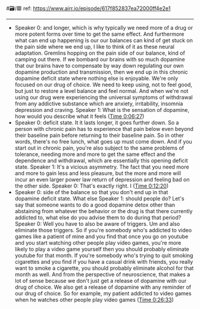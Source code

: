 #🗃/🟥 
ref: 
https://www.airr.io/episode/617f852837ea72000ff4e2e1

---

- Speaker 0: and longer, which is why typically we need more of a drug or more potent forms over time to get the same effect. And furthermore what can end up happening is our our balances can kind of get stuck on the pain side where we end up, I like to think of it as these neural adaptation. Gremlins hopping on the pain side of our balance, kind of camping out there. If we bombard our brains with so much dopamine that our brains have to compensate by way down regulating our own dopamine production and transmission, then we end up in this chronic dopamine deficit state where nothing else is enjoyable. We're only focused on our drug of choice. We need to keep using, not to feel good, but just to restore a level balance and feel normal. And when we're not using our drug were experiencing the universal symptoms of withdrawal from any addictive substance which are anxiety, irritability, insomnia depression and craving. 
  Speaker 1: What is the sensation of dopamine, how would you describe what it feels ([Time 0:06:27](https://www.airr.io/quote/62e8fc7e3b9b71cdbd3158c7))
- Speaker 0: deficit state. It it lasts longer, it goes further down. So a person with chronic pain has to experience that pain below even beyond their baseline pain before returning to their baseline pain. So in other words, there's no free lunch, what goes up must come down. And if you start out in chronic pain, you're also subject to the same problems of tolerance, needing more and more to get the same effect and the dependence and withdrawal, which are essentially this opening deficit state. 
  Speaker 1: It's a vicious asymmetry. The fact that you need more and more to gain less and less pleasure, but the more and more will incur an even larger power law return of depression and feeling bad on the other side. 
  Speaker 0: That's exactly right. I ([Time 0:12:20](https://www.airr.io/quote/62e8fda73b9b71cdbd31838f))
- Speaker 0: side of the balance so that you don't end up in that dopamine deficit state. What else 
  Speaker 1: should people do? Let's say that someone wants to do a good dopamine detox other than abstaining from whatever the behavior or the drug is that there currently addicted to, what else do you advise them to do during that period? 
  Speaker 0: Well you have to also be aware of triggers. Um and also eliminate those triggers. So if you're somebody who's addicted to video games like a patient of mine and you find that once you go on youtube and you start watching other people play video games, you're more likely to play a video game yourself then you should probably eliminate youtube for that month. If you're somebody who's trying to quit smoking cigarettes and you find if you have a casual drink with friends, you really want to smoke a cigarette, you should probably eliminate alcohol for that month as well. And from the perspective of neuroscience, that makes a lot of sense because we don't just get a release of dopamine with our drug of choice. We also get a release of dopamine with any reminder of our drug of choice. So for example, my patient addicted to video games when he watches other people play video games ([Time 0:26:33](https://www.airr.io/quote/62e902973b9b71cdbd3244b9))
